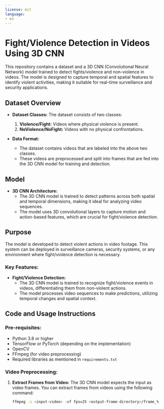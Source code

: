 ```yaml
---
license: mit
language:
- en
---
```

# Fight/Violence Detection in Videos Using 3D CNN

This repository contains a dataset and a 3D CNN (Convolutional Neural Network) model trained to detect fights/violence and non-violence in videos. The model is designed to capture temporal and spatial features to identify violent activities, making it suitable for real-time surveillance and security applications.

## Dataset Overview

- **Dataset Classes:** The dataset consists of two classes:
  1. **Violence/Fight:** Videos where physical violence is present.
  2. **NoViolence/NoFight:** Videos with no physical confrontations.
  
- **Data Format:**
  - The dataset contains videos that are labeled into the above two classes.
  - These videos are preprocessed and split into frames that are fed into the 3D CNN model for training and detection.

## Model

- **3D CNN Architecture:**
  - The 3D CNN model is trained to detect patterns across both spatial and temporal dimensions, making it ideal for analyzing video sequences.
  - The model uses 3D convolutional layers to capture motion and action-based features, which are crucial for fight/violence detection.

## Purpose

The model is developed to detect violent actions in video footage. This system can be deployed in surveillance cameras, security systems, or any environment where fight/violence detection is necessary.

### Key Features:
- **Fight/Violence Detection:**
  - The 3D CNN model is trained to recognize fight/violence events in videos, differentiating them from non-violent actions.
  - The model processes video sequences to make predictions, utilizing temporal changes and spatial context.

## Code and Usage Instructions

### Pre-requisites:
- Python 3.8 or higher
- TensorFlow or PyTorch (depending on the implementation)
- OpenCV
- FFmpeg (for video preprocessing)
- Required libraries as mentioned in `requirements.txt`

### Video Preprocessing:

1. **Extract Frames from Video:**
   The 3D CNN model expects the input as video frames. You can extract frames from videos using the following command:
   
   ```bash
   ffmpeg -i <input-video> -vf fps=25 <output-frame-directory>/frame_%04d.jpg